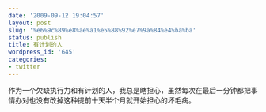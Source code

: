 ```yaml
---
date: '2009-09-12 19:04:57'
layout: post
slug: '%e6%9c%89%e8%ae%a1%e5%88%92%e7%9a%84%e4%ba%ba'
status: publish
title: 有计划的人
wordpress_id: '645'
categories:
- twitter
---
```


作为一个欠缺执行力和有计划的人，我总是瞎担心，虽然每次在最后一分钟都把事情办对也没有改掉这种提前十天半个月就开始担心的坏毛病。
